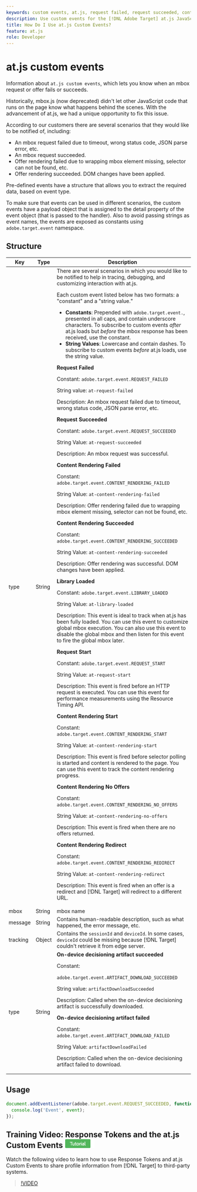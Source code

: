 ```yaml
---
keywords: custom events, at.js, request failed, request succeeded, content rendering failed, content rendering succeeded, library loaded, request start, content rendering start, content rendering no offers, content rendering redirect, custom events2
description: Use custom events for the [!DNL Adobe Target] at.js JavaScript library to be notified when an mbox request or offer fails or succeeds.
title: How Do I Use at.js Custom Events?
feature: at.js
role: Developer
---
```

# at.js custom events

Information about `at.js custom events`, which lets you know when an mbox request or offer fails or succeeds.

Historically, mbox.js (now deprecated) didn't let other JavaScript code that runs on the page know what happens behind the scenes. With the advancement of at.js, we had a unique opportunity to fix this issue.

According to our customers there are several scenarios that they would like to be notified of, including:

* An mbox request failed due to timeout, wrong status code, JSON parse error, etc. 
* An mbox request succeeded. 
* Offer rendering failed due to wrapping mbox element missing, selector can not be found, etc. 
* Offer rendering succeeded. DOM changes have been applied.

Pre-defined events have a structure that allows you to extract the required data, based on event type.

To make sure that events can be used in different scenarios, the custom events have a payload object that is assigned to the detail property of the event object (that is passed to the handler). Also to avoid passing strings as event names, the events are exposed as constants using `adobe.target.event` namespace.

## Structure

| Key | Type | Description |
|--- |--- |--- |
|type|String|There are several scenarios in which you would like to be notified to help in tracing, debugging, and customizing interaction with at.js.<p>Each custom event listed below has two formats: a "constant" and a "string value."<ul><li>**Constants**: Prepended with `adobe.target.event.`, presented in all caps, and contain underscore characters. To subscribe to custom events *after* at.js loads but *before* the mbox response has been received, use the constant.</li><li>**String Values**: Lowercase and contain dashes. To subscribe to custom events *before* at.js loads, use the string value.</li></ul>**Request Failed**<p>Constant: `adobe.target.event.REQUEST_FAILED`<p>String value: `at-request-failed`<p>Description: An mbox request failed due to timeout, wrong status code, JSON parse error, etc.<p>**Request Succeeded**<p>Constant: `adobe.target.event.REQUEST_SUCCEEDED`<p>String Value: `at-request-succeeded`<p>Description: An mbox request was successful.<p>**Content Rendering Failed**<p>Constant: `adobe.target.event.CONTENT_RENDERING_FAILED`<p>String Value: `at-content-rendering-failed`<p>Description: Offer rendering failed due to wrapping mbox element missing, selector can not be found, etc.<p>**Content Rendering Succeeded**<p>Constant: `adobe.target.event.CONTENT_RENDERING_SUCCEEDED`<p>String Value: `at-content-rendering-succeeded`<p>Description: Offer rendering was successful. DOM changes have been applied.<p>**Library Loaded**<p>Constant: `adobe.target.event.LIBRARY_LOADED`<p>String Value: `at-library-loaded`<p>Description: This event is ideal to track when at.js has been fully loaded. You can use this event to customize global mbox execution. You can also use this event to disable the global mbox and then listen for this event to fire the global mbox later.<p>**Request Start**<p>Constant: `adobe.target.event.REQUEST_START`<p>String Value: `at-request-start`<p>Description: This event is fired before an HTTP request is executed. You can use this event for performance measurements using the Resource Timing API.<p>**Content Rendering Start**<p>Constant: `adobe.target.event.CONTENT_RENDERING_START`<p>String Value: `at-content-rendering-start`<p>Description: This event is fired before selector polling is started and content is rendered to the page. You can use this event to track the content rendering progress.<p>**Content Rendering No Offers**<p>Constant: `adobe.target.event.CONTENT_RENDERING_NO_OFFERS`<p>String Value: `at-content-rendering-no-offers`<p>Description: This event is fired when there are no offers returned.<p>**Content Rendering Redirect**<p>Constant: `adobe.target.event.CONTENT_RENDERING_REDIRECT`<p>String Value: `at-content-rendering-redirect`<p>Description: This event is fired when an offer is a redirect and [!DNL Target] will redirect to a different URL.|
|mbox|String|mbox name|
|message|String|Contains human-readable description, such as what happened, the error message, etc.|
|tracking|Object|Contains the `sessionId` and `deviceId`. In some cases, `deviceId` could be missing because [!DNL Target] couldn't retrieve it from edge server.|
|type|String|**On-device decisioning artifact succeeded**<p>Constant:<p>`adobe.target.event.ARTIFACT_DOWNLOAD_SUCCEEDED`<p>String value: `artifactDownloadSucceeded`<p>Description: Called when the on-device decisioning artifact is successfully downloaded.<p>**On-device decisioning artifact failed**<p>Constant: `adobe.target.event.ARTIFACT_DOWNLOAD_FAILED`<p>String Value: `artifactDownloadFailed`<p>Description: Called when the on-device decisioning artifact failed to download.| 

## Usage

```javascript
document.addEventListener(adobe.target.event.REQUEST_SUCCEEDED, function(event) { 
  console.log('Event', event); 
});
```

## Training Video: Response Tokens and the at.js Custom Events ![Tutorial badge](../../../assets/tutorial.png)

Watch the following video to learn how to use Response Tokens and at.js Custom Events to share profile information from [!DNL Target] to third-party systems.

>[!VIDEO](https://video.tv.adobe.com/v/23253/?quality=12)
